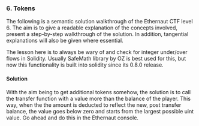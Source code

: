 ### 6\. Tokens

The following is a semantic solution walkthrough of the Ethernaut CTF level 6. The aim is to give a readable explanation of the concepts involved, present a step-by-step walkthrough of the solution. In addition, tangential explanations will also be given where essential.

The lesson here is to always be wary of and check for integer under/over flows in Solidity. Usually SafeMath library by OZ is best used for this, but now this functionality is built into solidity since its 0.8.0 release.

#### Solution

With the aim being to get additional tokens somehow, the solution is to call the transfer function with a value more than the balance of the player. This way, when the the amount is deducted to reflect the new, post transfer balance, the value goes below zero and starts from the largest possible uint value. Go ahead and do this in the Ethernaut console.